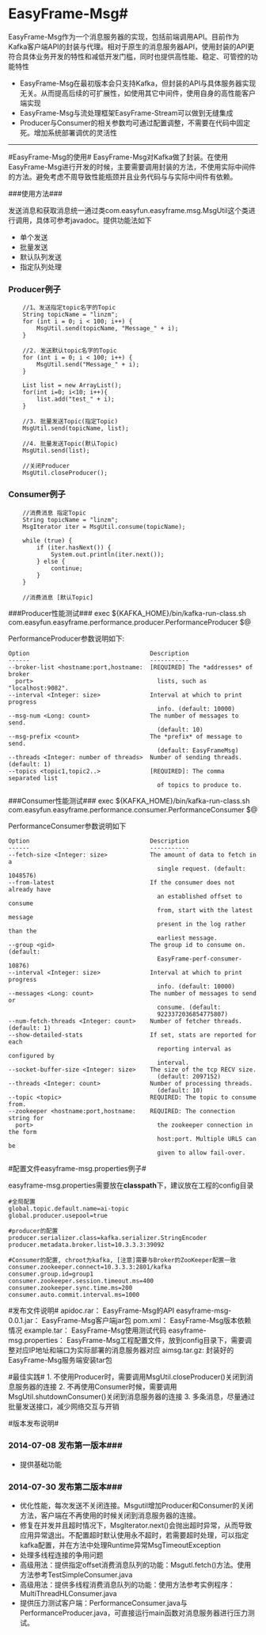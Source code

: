 # EasyFrame-Msg#
EasyFrame-Msg作为一个消息服务器的实现，包括前端调用API。目前作为Kafka客户端API的封装与代理。相对于原生的消息服务器API，使用封装的API更符合具体业务开发的特性和减低开发门槛，同时也提供高性能、稳定、可管控的功能特性  

- EasyFrame-Msg在最初版本会只支持Kafka，但封装的API与具体服务器实现无关。从而提高后续的可扩展性，如使用其它中间件，使用自身的高性能客户端实现
- EasyFrame-Msg与流处理框架EasyFrame-Stream可以做到无缝集成
- Producer与Consumer的相关参数均可通过配置调整，不需要在代码中固定死。增加系统部署调优的灵活性

----------

#EasyFrame-Msg的使用#
EasyFrame-Msg对Kafka做了封装。在使用EasyFrame-Msg进行开发的时候，主要需要调用封装的方法，不使用实际中间件的方法。避免考虑不周导致性能瓶颈并且业务代码与与实际中间件有依赖。

###使用方法###


发送消息和获取消息统一通过类com.easyfun.easyframe.msg.MsgUtil这个类进行调用，具体可参考javadoc。提供功能法如下  

- 单个发送
- 批量发送
- 默认队列发送
- 指定队列处理

### Producer例子 ###

		//1、发送指定topic名字的Topic
		String topicName = "linzm";
		for (int i = 0; i < 100; i++) {
			MsgUtil.send(topicName, "Message_" + i);
		}
		
		//2. 发送默认topic名字的Topic
		for (int i = 0; i < 100; i++) {
			MsgUtil.send("Message_" + i);
		}
		
		List list = new ArrayList();
		for(int i=0; i<10; i++){
			list.add("test_" + i);
		}
		
		//3. 批量发送Topic(指定Topic)		
		MsgUtil.send(topicName, list);
		
		//4. 批量发送Topic(默认Topic)
		MsgUtil.send(list);
		
		//关闭Producer
		MsgUtil.closeProducer();


###  Consumer例子  ###

		//消费消息 指定Topic
		String topicName = "linzm";
		MsgIterator iter = MsgUtil.consume(topicName);

		while (true) {
			if (iter.hasNext()) {
				System.out.println(iter.next());
			} else {
				continue;
			}
		}
		
		//消费消息 [默认Topic]


###Producer性能测试###
	exec ${KAFKA_HOME}/bin/kafka-run-class.sh com.easyfun.easyframe.performance.producer.PerformanceProducer $@

PerformanceProducer参数说明如下:          

    Option                                  Description                            
	------                                  -----------             
	--broker-list <hostname:port,hostname:  [REQUIRED] The *addresses* of broker
	  port>                                   lists, such as "localhost:9082".     
	--interval <Integer: size>              Interval at which to print progress     
	                                          info. (default: 10000)               
	--msg-num <Long: count>                 The number of messages to send.        
	                                          (default: 10)                        
	--msg-prefix <count>                    The *prefix* of message to send.       
	                                          (default: EasyFrameMsg)              
	--threads <Integer: number of threads>  Number of sending threads. (default: 1)
	--topics <topic1,topic2..>              [REQUIRED]: The comma separated list   
	                                          of topics to produce to. 


###Consumer性能测试###
	exec ${KAFKA_HOME}/bin/kafka-run-class.sh com.easyfun.easyframe.performance.consumer.PerformanceConsumer $@

PerformanceConsumer参数说明如下

	Option                                  Description                            
	------                                  -----------                            
	--fetch-size <Integer: size>            The amount of data to fetch in a       
	                                          single request. (default: 1048576)   
	--from-latest                           If the consumer does not already have  
	                                          an established offset to consume     
	                                          from, start with the latest message  
	                                          present in the log rather than the   
	                                          earliest message.                    
	--group <gid>                           The group id to consume on. (default:  
	                                          EasyFrame-perf-consumer-10876)       
	--interval <Integer: size>              Interval at which to print progress    
	                                          info. (default: 10000)               
	--messages <Long: count>                The number of messages to send or      
	                                          consume. (default:                   
	                                          9223372036854775807)                 
	--num-fetch-threads <Integer: count>    Number of fetcher threads. (default: 1)
	--show-detailed-stats                   If set, stats are reported for each    
	                                          reporting interval as configured by  
	                                          interval.                            
	--socket-buffer-size <Integer: size>    The size of the tcp RECV size.         
	                                          (default: 2097152)                   
	--threads <Integer: count>              Number of processing threads.          
	                                          (default: 10)                        
	--topic <topic>                         REQUIRED: The topic to consume from.   
	--zookeeper <hostname:port,hostname:    REQUIRED: The connection string for    
	  port>                                   the zookeeper connection in the form 
	                                          host:port. Multiple URLS can be      
	                                          given to allow fail-over.   



#配置文件easyframe-msg.properties例子#

easyframe-msg.properties需要放在**classpath**下，建议放在工程的config目录


	#全局配置
	global.topic.default.name=ai-topic
	global.producer.usepool=true
	
	#producer的配置
	producer.serializer.class=kafka.serializer.StringEncoder
	producer.metadata.broker.list=10.3.3.3:39092
	
	#Consumer的配置, chroot为kafka, [注意]需要与Broker的ZooKeeper配置一致
	consumer.zookeeper.connect=10.3.3.3:2801/kafka
	consumer.group.id=group1
	consumer.zookeeper.session.timeout.ms=400
	consumer.zookeeper.sync.time.ms=200
	consumer.auto.commit.interval.ms=1000


#发布文件说明#
	apidoc.rar：					EasyFrame-Msg的API
	easyframe-msg-0.0.1.jar：	EasyFrame-Msg客户端jar包
	pom.xml：					EasyFrame-Msg版本依赖情况
	example.tar：				EasyFrame-Msg使用测试代码
	easyframe-msg.properties：	EasyFrame-Msg工程配置文件，放到config目录下，需要调整对应IP地址和端口为实际部署的消息服务器对应
	aimsg.tar.gz: 				封装好的EasyFrame-Msg服务端安装tar包

#最佳实践#
	1. 	不使用Producer时，需要调用MsgUtil.closeProducer()关闭到消息服务器的连接
	2. 	不再使用Consumer时候，需要调用MsgUtil.shutdownConsumer()关闭到消息服务器的连接
	3. 	多条消息，尽量通过批量发送接口，减少网络交互与开销

#版本发布说明#
### 2014-07-08 发布第一版本###
- 提供基础功能
### 2014-07-30 发布第二版本###
- 优化性能，每次发送不关闭连接。Msgutil增加Producer和Consumer的关闭方法，客户端在不再使用的时候关闭到消息服务器的连接。
- 修复在并发并且超时情况下，MsgIterator.next()会抛出超时异常，从而导致应用异常退出。不配置超时默认使用永不超时，若需要超时处理，可以指定kafka配置，并在方法中处理Runtime异常MsgTimeoutException
- 处理多线程连接的争用问题
- 高级用法：提供指定offset消费消息队列的功能：Msgutl.fetch()方法。使用方法参考TestSimpleConsumer.java
- 高级用法：提供多线程消费消息队列的功能：使用方法参考实例程序：MultiThreadHLConsumer.java
- 提供压力测试客户端：PerformanceConsumer.java与PerformanceProducer.java，可直接运行main函数对消息服务器进行压力测试。
